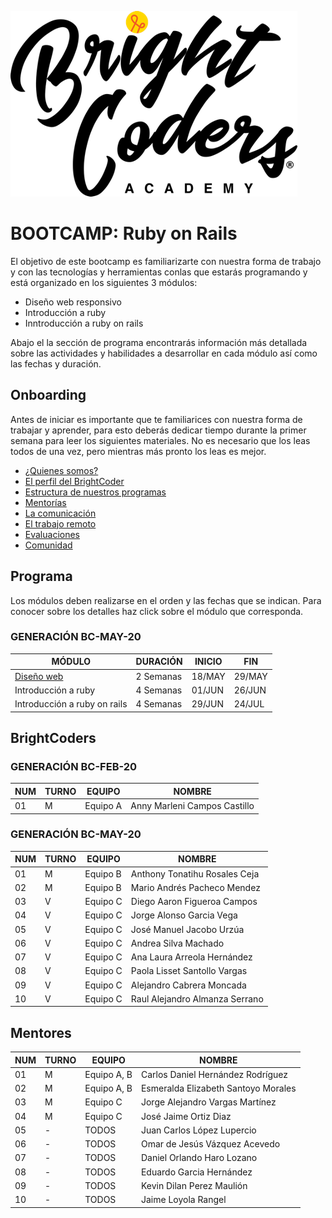 ![BrightCoders Logo](../../imgs/logo-bc.png)
# BOOTCAMP: Ruby on Rails

El objetivo de este bootcamp es familiarizarte con nuestra forma de trabajo y con las tecnologías y herramientas conlas que estarás programando y está organizado en los siguientes 3 módulos:

- Diseño web responsivo
- Introducción a ruby 
- Inntroducción a ruby on rails

Abajo el la sección de programa encontrarás información más detallada sobre las actividades y habilidades a desarrollar en cada módulo así como las fechas y duración.

## Onboarding

Antes de iniciar es importante que te familiarices con nuestra forma de trabajar y aprender, para esto deberás dedicar tiempo durante la primer semana para leer los siguientes materiales. No es necesario que los leas todos de una vez, pero mientras más pronto los leas es mejor.

- [¿Quienes somos?](https://drive.google.com/open?id=1vr-GDYcB-qjci7Oq-KI6VWHToroXs4L1874NcYBNF8g)
- [El perfil del BrightCoder](https://drive.google.com/open?id=1C5Gut5UMXexDBXWYGc6TlWUMZHPUaQV7DJ7xRoWx4ew)
- [Estructura de nuestros programas](https://docs.google.com/presentation/d/14M-O8sZ_0YE-0ZRxxDCocnC29GLsknFa1jBjLDxE5VM/edit?usp=sharing)
- [Mentorías](https://docs.google.com/presentation/d/1ZwDieVoIh-JcfbSZvytfeY0agqJ8PEAhabMIdKXqN-I/edit?usp=sharing)
- [La comunicación](https://docs.google.com/presentation/d/1_K6WIJIdVWzQ7-NeN-Zz8_3bxrdccsdJJJXZWS-bGNE/edit?usp=sharing)
- [El trabajo remoto](https://docs.google.com/presentation/d/1RaC5KWMHg084a_8Rt2EGUGpavQIPVHXqjxJDCVLgXUI/edit?usp=sharing)
- [Evaluaciones](https://docs.google.com/presentation/d/1o3RDLf_3UIBipsApRipKpoQp6OCuRxaxRYOS4dZv8fc/edit?usp=sharing)
- [Comunidad](https://docs.google.com/presentation/d/12gh99UKgI9d8VTvb7EIOIeBB_ysMCG-RXpovq4x7QgQ/edit?usp=sharing)

## Programa

Los módulos deben realizarse en el orden y las fechas que se indican. Para conocer sobre los detalles haz click sobre el módulo que corresponda.

### GENERACIÓN BC-MAY-20

MÓDULO | DURACIÓN | INICIO | FIN
---    | ---  | --- | ---
[Diseño web](https://github.com/magma-labs/BrightCoders/tree/master/bootcamp/ruby-on-rails/web-design) | 2 Semanas | 18/MAY | 29/MAY
Introducción a ruby | 4 Semanas  | 01/JUN | 26/JUN
Introducción a ruby on rails | 4 Semanas | 29/JUN | 24/JUL

## BrightCoders

### GENERACIÓN BC-FEB-20

NUM |  TURNO | EQUIPO | NOMBRE
--- | ---| --- | --
 01 | M | Equipo A | Anny Marleni Campos Castillo
 
### GENERACIÓN BC-MAY-20

NUM |  TURNO | EQUIPO | NOMBRE
--- | ---| --- | --
 01 | M | Equipo B | Anthony Tonatihu Rosales Ceja
 02 | M | Equipo B |  Mario Andrés Pacheco Mendez
 03 | V | Equipo C | Diego Aaron Figueroa Campos
 04 | V | Equipo C |Jorge Alonso Garcia Vega
 05 | V | Equipo C |José Manuel Jacobo Urzúa
 06 | V | Equipo C |Andrea Silva Machado
 07 | V | Equipo C |Ana Laura Arreola Hernández
 08 | V | Equipo C |Paola Lisset Santollo Vargas
 09 | V | Equipo C |Alejandro Cabrera Moncada
 10 | V | Equipo C |Raul Alejandro Almanza Serrano
  
  ## Mentores
  
NUM |  TURNO | EQUIPO | NOMBRE
--- | ---| --- | --
  01 | M | Equipo A, B | Carlos Daniel Hernández Rodríguez
  02 | M | Equipo A, B | Esmeralda Elizabeth Santoyo Morales
  03 | M | Equipo C | Jorge Alejandro Vargas Martínez 
  04 | M | Equipo C | José Jaime Ortiz Diaz
  05 | - | TODOS | Juan Carlos López Lupercio
  06 | - | TODOS | Omar de Jesús Vázquez Acevedo
  07 | - | TODOS | Daniel Orlando Haro Lozano
  08 | - | TODOS | Eduardo Garcia Hernández
  09 | - | TODOS | Kevin Dilan Perez Maulión
  10 | - | TODOS | Jaime Loyola Rangel
  
  
